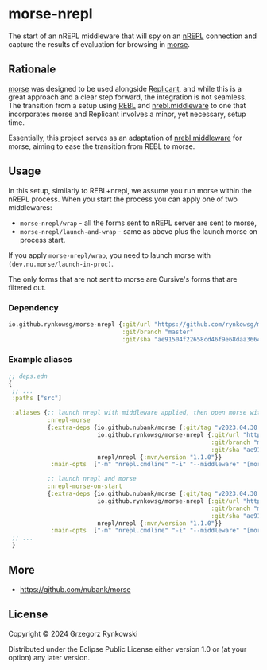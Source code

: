 # morse-nrepl

The start of an nREPL middleware that will spy on an [nREPL][gh-nrepl] connection
and capture the results of evaluation for browsing in [morse][gh-morse].

## Rationale

[morse][gh-morse] was designed to be used alongside [Replicant][gh-replicant], and while this is a great approach
and a clear step forward, the integration is not seamless.
The transition from a setup using [REBL][gh-rebl] and [nrebl.middleware][gh-nrebl.middleware] to one that incorporates morse and Replicant involves a minor, yet necessary, setup time.

Essentially, this project serves as an adaptation of [nrebl.middleware][gh-nrebl.middleware] for morse,
aiming to ease the transition from REBL to morse.

[gh-nrebl.middleware]: https://github.com/rynkowsg/nrebl.middleware
[gh-nrepl]: https://github.com/nrepl/nrepl
[gh-morse]: https://github.com/nubank/morse
[gh-rebl]: https://github.com/cognitect-labs/REBL-distro
[gh-replicant]: https://github.com/clojure/data.alpha.replicant-server

## Usage

In this setup, similarly to REBL+nrepl, we assume you run morse within the nREPL process.
When you start the process you can apply one of two middlewares:
- `morse-nrepl/wrap` - all the forms sent to nREPL server are sent to morse,
- `morse-nrepl/launch-and-wrap` - same as above plus the launch morse on process start.

If you apply `morse-nrepl/wrap`, you need to launch morse with `(dev.nu.morse/launch-in-proc)`.

The only forms that are not sent to morse are Cursive's forms that are filtered out.

### Dependency

```clojure
io.github.rynkowsg/morse-nrepl {:git/url "https://github.com/rynkowsg/morse-nrepl.git"
                                :git/branch "master"
                                :git/sha "ae91504f22658cd46f9e68daa3664505316d6179"}
```

### Example aliases

```clojure
;; deps.edn
{
 ;; ...
 :paths ["src"]

 :aliases {;; launch nrepl with middleware applied, then open morse with `(dev.nu.morse/launch-in-proc)`.
           :nrepl-morse
           {:extra-deps {io.github.nubank/morse {:git/tag "v2023.04.30.01" :git/sha "d99b09c"}
                         io.github.rynkowsg/morse-nrepl {:git/url "https://github.com/rynkowsg/morse-nrepl.git"
                                                         :git/branch "master"
                                                         :git/sha "ae91504f22658cd46f9e68daa3664505316d6179"}
                         nrepl/nrepl {:mvn/version "1.1.0"}}
            :main-opts  ["-m" "nrepl.cmdline" "-i" "--middleware" "[morse-nrepl/wrap]"]}

           ;; launch nrepl and morse
           :nrepl-morse-on-start
           {:extra-deps {io.github.nubank/morse {:git/tag "v2023.04.30.01" :git/sha "d99b09c"}
                         io.github.rynkowsg/morse-nrepl {:git/url "https://github.com/rynkowsg/morse-nrepl.git"
                                                         :git/branch "master"
                                                         :git/sha "ae91504f22658cd46f9e68daa3664505316d6179"}
                         nrepl/nrepl {:mvn/version "1.1.0"}}
            :main-opts  ["-m" "nrepl.cmdline" "-i" "--middleware" "[morse-nrepl/launch-and-wrap]"]}}
 ;; ...
 }
```

## More

- https://github.com/nubank/morse

## License

Copyright © 2024 Grzegorz Rynkowski

Distributed under the Eclipse Public License either version 1.0 or (at your option) any later version.
